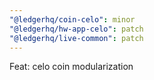 ```yaml
---
"@ledgerhq/coin-celo": minor
"@ledgerhq/hw-app-celo": patch
"@ledgerhq/live-common": patch
---
```


Feat: celo coin modularization
